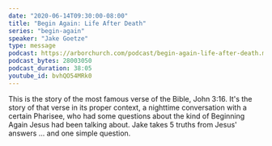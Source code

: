 ```yaml
---
date: "2020-06-14T09:30:00-08:00"
title: "Begin Again: Life After Death"
series: "begin-again"
speaker: "Jake Goetze"
type: message
podcast: https://arborchurch.com/podcast/begin-again-life-after-death.m4a
podcast_bytes: 28003050
podcast_duration: 38:05
youtube_id: bvhQO54MRk0
---
```


This is the story of the most famous verse of the Bible, John 3:16. It's the story of that verse in its proper context,
a nighttime conversation with a certain Pharisee, who had some questions about the kind of Beginning Again Jesus had been
talking about. Jake takes 5 truths from Jesus' answers ... and one simple question.


